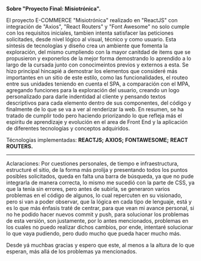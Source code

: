 **Sobre "Proyecto Final: Misiotrónica".**

El proyecto E-COMMERCE "Misiotrónica" realizado en "ReactJS" con integración de "Axios", "React Routers" y "Font Awesome" no solo cumple con los requisitos iniciales, tambien intenta satisfacer las peticiones solicitades, desde nivel lógico al visual, técnico y como usuario. Esta síntesis de tecnologías y diseño crea un ambiente que fomenta la exploración, del mismo cumpliendo con la mayor canitdad de items que se propusieron y exponerlos de la mejor forma demostrando lo aprendido a lo largo de la cursada junto con conocimeintos previos y externos a esta. Se hizo principal hincapié a demostrar los elementos que consideré más importantes en un sitio de este estilo, como las funcionalidades, el routeo entre sus unidades teniendo en cuenta el SPA, a comparación con el MPA, agregando funciones para la exploración del usuario, creando un logo personalizado para darle indentidad al cliente y pensando textos descriptivos para cada elemento dentro de sus componentes, del código y finalmente de lo que se va a ver al renderizar la web.
En resumen, se ha tratado de cumplir todo pero haciendo priorizando lo que refleja más el espiritu de aprendizaje y evolución en el area de Front End y la aplicación de diferentes tecnologías y conceptos adquiridos.

Técnologías implementadas:
**REACTJS;**
**AXIOS;**
**FONTAWESOME;**
**REACT ROUTERS.**

--------------------------

Aclaraciones:
Por cuestiones personales, de tiempo e infraestructura, estructuré el sitio, de la forma más prolija y presentando todos los puntos posibles solicitados, queda en falta una barra de búsqueda, ya que no pude integrarla de manera correcta, lo mismo me sucedió con la parte de CSS, ya que la tenía sin errores, pero antes de subirla, se generaron varios problemas en el código de algunos, lo cual repercuten en su visionado, pero si van a poder observar, que la lógica en cada tipo de lenguaje, está y es lo que más énfasis traté de centrar, para que vean mi avance personal, si no he podido hacer nuevos commit y push, para solucionar los problemas de esta versión, son justamente, por lo antes mencionados, problemas en los cuales no puedo realizar dichos cambios, por ende, intentaré solucionar lo que vaya pudiendo, pero dudo mucho que pueda hacer mucho más.

Desde yá muchbas gracias y espero que este, al menos a la altura de lo que esperan, más allá de los problemas ya mencionados.
